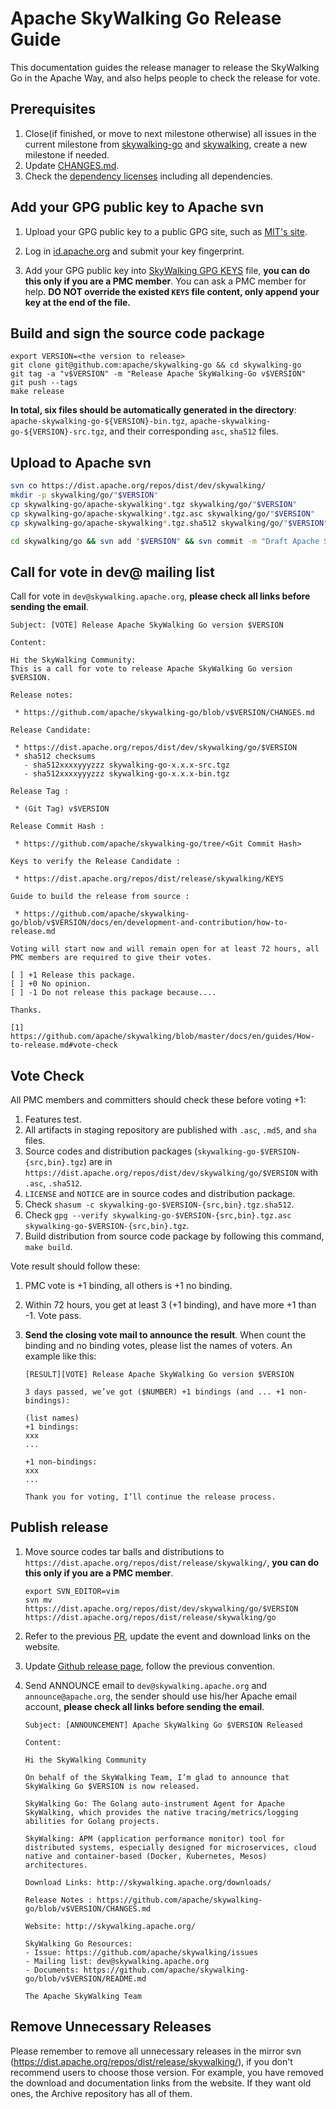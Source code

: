 # Apache SkyWalking Go Release Guide

This documentation guides the release manager to release the SkyWalking Go in the Apache Way, and also helps people to check the release for vote.

## Prerequisites

1. Close(if finished, or move to next milestone otherwise) all issues in the current milestone from [skywalking-go](https://github.com/apache/skywalking-go/milestones) and [skywalking](https://github.com/apache/skywalking/milestones), create a new milestone if needed.
2. Update [CHANGES.md](../../../CHANGES.md).
3. Check the [dependency licenses](../../../dist/LICENSE) including all dependencies.

## Add your GPG public key to Apache svn

1. Upload your GPG public key to a public GPG site, such as [MIT's site](http://pgp.mit.edu:11371/). 

1. Log in [id.apache.org](https://id.apache.org/) and submit your key fingerprint.

1. Add your GPG public key into [SkyWalking GPG KEYS](https://dist.apache.org/repos/dist/release/skywalking/KEYS) file, **you can do this only if you are a PMC member**.  You can ask a PMC member for help. **DO NOT override the existed `KEYS` file content, only append your key at the end of the file.**

## Build and sign the source code package

```shell
export VERSION=<the version to release>
git clone git@github.com:apache/skywalking-go && cd skywalking-go
git tag -a "v$VERSION" -m "Release Apache SkyWalking-Go v$VERSION"
git push --tags
make release
```

**In total, six files should be automatically generated in the directory**: `apache-skywalking-go-${VERSION}-bin.tgz`, `apache-skywalking-go-${VERSION}-src.tgz`, and their corresponding `asc`, `sha512` files.

## Upload to Apache svn

```bash
svn co https://dist.apache.org/repos/dist/dev/skywalking/
mkdir -p skywalking/go/"$VERSION"
cp skywalking-go/apache-skywalking*.tgz skywalking/go/"$VERSION"
cp skywalking-go/apache-skywalking*.tgz.asc skywalking/go/"$VERSION"
cp skywalking-go/apache-skywalking*.tgz.sha512 skywalking/go/"$VERSION"

cd skywalking/go && svn add "$VERSION" && svn commit -m "Draft Apache SkyWalking-Go release $VERSION"
```

## Call for vote in dev@ mailing list

Call for vote in `dev@skywalking.apache.org`, **please check all links before sending the email**.

```text
Subject: [VOTE] Release Apache SkyWalking Go version $VERSION

Content:

Hi the SkyWalking Community:
This is a call for vote to release Apache SkyWalking Go version $VERSION.

Release notes:

 * https://github.com/apache/skywalking-go/blob/v$VERSION/CHANGES.md

Release Candidate:

 * https://dist.apache.org/repos/dist/dev/skywalking/go/$VERSION
 * sha512 checksums
   - sha512xxxxyyyzzz skywalking-go-x.x.x-src.tgz
   - sha512xxxxyyyzzz skywalking-go-x.x.x-bin.tgz

Release Tag :

 * (Git Tag) v$VERSION

Release Commit Hash :

 * https://github.com/apache/skywalking-go/tree/<Git Commit Hash>

Keys to verify the Release Candidate :

 * https://dist.apache.org/repos/dist/release/skywalking/KEYS

Guide to build the release from source :

 * https://github.com/apache/skywalking-go/blob/v$VERSION/docs/en/development-and-contribution/how-to-release.md

Voting will start now and will remain open for at least 72 hours, all PMC members are required to give their votes.

[ ] +1 Release this package.
[ ] +0 No opinion.
[ ] -1 Do not release this package because....

Thanks.

[1] https://github.com/apache/skywalking/blob/master/docs/en/guides/How-to-release.md#vote-check
```

## Vote Check

All PMC members and committers should check these before voting +1:

1. Features test.
1. All artifacts in staging repository are published with `.asc`, `.md5`, and `sha` files.
1. Source codes and distribution packages (`skywalking-go-$VERSION-{src,bin}.tgz`)
are in `https://dist.apache.org/repos/dist/dev/skywalking/go/$VERSION` with `.asc`, `.sha512`.
1. `LICENSE` and `NOTICE` are in source codes and distribution package.
1. Check `shasum -c skywalking-go-$VERSION-{src,bin}.tgz.sha512`.
1. Check `gpg --verify skywalking-go-$VERSION-{src,bin}.tgz.asc skywalking-go-$VERSION-{src,bin}.tgz`.
1. Build distribution from source code package by following this command, `make build`.

Vote result should follow these:

1. PMC vote is +1 binding, all others is +1 no binding.

1. Within 72 hours, you get at least 3 (+1 binding), and have more +1 than -1. Vote pass. 

1. **Send the closing vote mail to announce the result**.  When count the binding and no binding votes, please list the names of voters. An example like this:

   ```
   [RESULT][VOTE] Release Apache SkyWalking Go version $VERSION
   
   3 days passed, we’ve got ($NUMBER) +1 bindings (and ... +1 non-bindings):
   
   (list names)
   +1 bindings:
   xxx
   ...
      
   +1 non-bindings:
   xxx
   ...
    
   Thank you for voting, I’ll continue the release process.
   ```

## Publish release

1. Move source codes tar balls and distributions to `https://dist.apache.org/repos/dist/release/skywalking/`, **you can do this only if you are a PMC member**.

    ```shell
    export SVN_EDITOR=vim
    svn mv https://dist.apache.org/repos/dist/dev/skywalking/go/$VERSION https://dist.apache.org/repos/dist/release/skywalking/go
    ```
    
1. Refer to the previous [PR](https://github.com/apache/skywalking-website/pull/212), update the event and download links on the website.

1. Update [Github release page](https://github.com/apache/skywalking-go/releases), follow the previous convention.

1. Send ANNOUNCE email to `dev@skywalking.apache.org` and `announce@apache.org`, the sender should use his/her Apache email account, **please check all links before sending the email**.

    ```
    Subject: [ANNOUNCEMENT] Apache SkyWalking Go $VERSION Released

    Content:

    Hi the SkyWalking Community

    On behalf of the SkyWalking Team, I’m glad to announce that SkyWalking Go $VERSION is now released.

    SkyWalking Go: The Golang auto-instrument Agent for Apache SkyWalking, which provides the native tracing/metrics/logging abilities for Golang projects.

    SkyWalking: APM (application performance monitor) tool for distributed systems, especially designed for microservices, cloud native and container-based (Docker, Kubernetes, Mesos) architectures.

    Download Links: http://skywalking.apache.org/downloads/

    Release Notes : https://github.com/apache/skywalking-go/blob/v$VERSION/CHANGES.md

    Website: http://skywalking.apache.org/

    SkyWalking Go Resources:
    - Issue: https://github.com/apache/skywalking/issues
    - Mailing list: dev@skywalking.apache.org
    - Documents: https://github.com/apache/skywalking-go/blob/v$VERSION/README.md
    
    The Apache SkyWalking Team
    ```

## Remove Unnecessary Releases

Please remember to remove all unnecessary releases in the mirror svn (https://dist.apache.org/repos/dist/release/skywalking/), if you don't recommend users to choose those version.
For example, you have removed the download and documentation links from the website. 
If they want old ones, the Archive repository has all of them.
